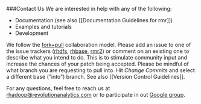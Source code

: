 ###Contact Us
We are interested in help with any of the following:

* Documentation (see also [[Documentation Guidelines for rmr]])
* Examples and tutorials
* Development

We follow the [fork+pull](http://help.github.com/send-pull-requests/) collaboration model. Please add an issue to one of the issue trackers ([rhdfs](https://github.com/RevolutionAnalytics/rhdfs/issues), [rhbase](https://github.com/RevolutionAnalytics/rhbase/issues), [rmr2](https://github.com/RevolutionAnalytics/rmr2/issues)) or comment on an existing one to describe what you intend to do. This is to stimulate community input and increase the chances of your patch being accepted. Please be mindful of what branch you are requesting to pull into. Hit *Change Commits* and select a different base ("into") branch. See also [[Version Control Guidelines]].

For any questions, feel free to reach us at rhadoop@revolutionanalytics.com or to participate in out [Google group](https://groups.google.com/forum/?hl=en-US&fromgroups#!forum/rhadoop).  